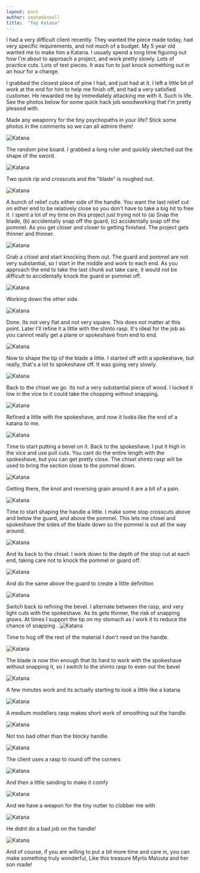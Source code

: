 ```yaml
---
layout: post
author: seanodonnell
title:  "Toy Katana"
---
```


I had a very difficult client recently. They wanted the piece made today, had very specific requirements, and not much of a budget. My 5 year old wanted me to make him a Katana. I usually spend a long time figuring out how I'm about to approach a project, and work pretty slowly. Lots of practice cuts. Lots of test pieces. It was fun to just knock something out in an hour for a change.

I grabbed the closest piece of pine I had, and just had at it. I left a little bit of work at the end for him to help me finish off, and had a very satisfied customer. He rewarded me by immediately attacking me with it. Such is life. See the photos below for some quick hack job woodworking that I'm pretty pleased with. 

Made any weaponry for the tiny psychopaths in your life? Stick some photos in the comments so we can all admire them!

![Katana](/assets/images/sword/1.jpg)

The random pine board. I grabbed a long ruler and quickly sketched out the shape of the sword.

![Katana](/assets/images/sword/2.jpg)

Two quick rip and crosscuts and the "blade" is roughed out.

![Katana](/assets/images/sword/3.jpg)

A bunch of relief cuts either side of the handle. You want the last relief cut on either end to be relatively close so you don't have to take a big hit to free it. I spent a lot of my time on this project just trying not to (a) Snap the blade, (b) accidentally snap off the guard, (c) accidentally snap off the pommel. As you get closer and closer to getting finished. The project gets thinner and thinner.

![Katana](/assets/images/sword/4.jpg)

Grab a chisel and start knocking them out. The guard and pommel are not very substantial, so I start in the middle and work to each end. As you approach the end to take the last chunk out take care, it would not be difficult to accidentally knock the guard or pommel off.

![Katana](/assets/images/sword/5.jpg)

Working down the other side.

![Katana](/assets/images/sword/6.jpg)

Done. Its not very flat and not very square. This does not matter at this point.
Later I'll refine it a little with the shinto rasp. It's ideal for the job as you cannot really get a plane or spokeshave from end to end.

![Katana](/assets/images/sword/7.jpg)

Now to shape the tip of the blade a little. I started off with a spokeshave, but really, that's a lot to spokeshave off. It was going very slowly.

![Katana](/assets/images/sword/8.jpg)

Back to the chisel we go. Its not a very substantial piece of wood. I locked it low in the vice to it could take the chopping without snapping.

![Katana](/assets/images/sword/9.jpg)

Refined a little with the spokeshave, and now it looks like the end of a katana to me.

![Katana](/assets/images/sword/10.jpg)

Time to start putting a bevel on it. Back to the spokeshave. I put it high in the vice and use pull cuts. You cant do the entire length with the spokeshave, but you can get pretty close. The chisel shinto rasp will be used to bring the section close to the pommel down.

![Katana](/assets/images/sword/11.jpg)

Getting there, the knot and reversing grain around it are a bit of a pain.

![Katana](/assets/images/sword/16.jpg)

Time to start shaping the handle a little. I make some stop crosscuts above and below the guard, and above the pommel. This lets me chisel and spokeshave the sides of the blade down so the pommel is out all the way around.

![Katana](/assets/images/sword/17.jpg)

And its back to the chisel. I work down to the depth of the stop cut at each end, taking care not to knock the pommel or guard off.

![Katana](/assets/images/sword/18.jpg)

And do the same above the guard to create a little definition

![Katana](/assets/images/sword/22.jpg)

Switch back to refining the bevel. I alternate between the rasp, and very light cuts with the spokeshave. As its gets thinner, the risk of snapping grows. At times I support the tip on my stomach as I work it to reduce the chance of snapping
.
![Katana](/assets/images/sword/24.jpg)

Time to hog off the rest of the material I don't need on the handle.

![Katana](/assets/images/sword/25.jpg)

The blade is now thin enough that its hard to work with the spokeshave without snapping it, so I switch to the shinto rasp to even out the bevel

![Katana](/assets/images/sword/26.jpg)

A few minutes work and its actually starting to look a little like a katana

![Katana](/assets/images/sword/27.jpg)

A medium modellers rasp makes short work of smoothing out the handle. 

![Katana](/assets/images/sword/28.jpg)

Not too bad other than the blocky handle. 

![Katana](/assets/images/sword/29.jpg)

The client uses a rasp to round off the corners

![Katana](/assets/images/sword/30.jpg)

And then a little sanding to make it comfy

![Katana](/assets/images/sword/31.jpg)

And we have a weapon for the tiny nutter to clobber me with

![Katana](/assets/images/sword/32.jpg)

He didnt do a bad job on the handle!    

![Katana](/assets/images/sword/33.jpg)

And of course, if you are  willing to put a bit more time and care in, you can make something truly wonderful, Like this treasure Myrto Malouta and her son made! 
